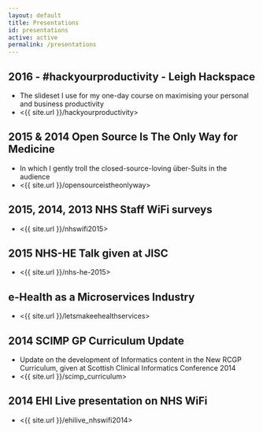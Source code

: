 ```yaml
---
layout: default
title: Presentations
id: presentations
active: active
permalink: /presentations
---
```


## 2016 - #hackyourproductivity - Leigh Hackspace
* The slideset I use for my one-day course on maximising your personal and business productivity
* <{{ site.url }}/hackyourproductivity>

## 2015 & 2014 Open Source Is The Only Way for Medicine
* In which I gently troll the closed-source-loving über-Suits in the audience
* <{{ site.url }}/opensourceistheonlyway>

## 2015, 2014, 2013 NHS Staff WiFi surveys

* <{{ site.url }}/nhswifi2015>

## 2015 NHS-HE Talk given at JISC

* <{{ site.url }}/nhs-he-2015>

## e-Health as a Microservices Industry

* <{{ site.url }}/letsmakeehealthservices>

## 2014 SCIMP GP Curriculum Update
* Update on the development of Informatics content in the New RCGP Curriculum, given at Scottish Clinical Informatics Conference 2014
* <{{ site.url }}/scimp_curriculum>

## 2014 EHI Live presentation on NHS WiFi

* <{{ site.url }}/ehilive_nhswifi2014>
